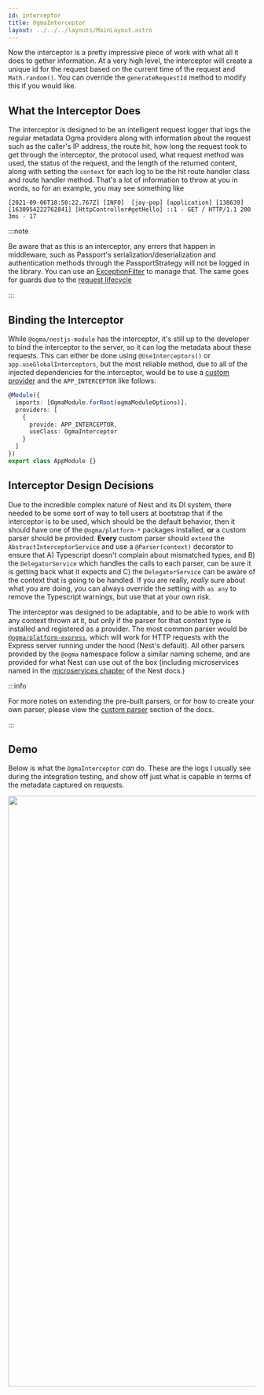 ```yaml
---
id: interceptor
title: OgmaInterceptor
layout: ../../../layouts/MainLayout.astro
---
```


Now the interceptor is a pretty impressive piece of work with what all it does to gether information. At a very high level, the interceptor will create a unique id for the request based on the current time of the request and `Math.random()`. You can override the `generateRequestId` method to modify this if you would like.

## What the Interceptor Does

The interceptor is designed to be an intelligent request logger that logs the regular metadata Ogma providers along with information about the request such as the caller's IP address, the route hit, how long the request took to get through the interceptor, the protocol used, what request method was used, the status of the request, and the length of the returned content, along with setting the `context` for each log to be the hit route handler class and route handler method. That's a lot of information to throw at you in words, so for an example, you may see something like

```
[2021-09-06T18:50:22.767Z] [INFO]  [jay-pop] [application] [138639] [1630954222762841] [HttpController#getHello] ::1 - GET / HTTP/1.1 200 3ms - 17
```

:::note

Be aware that as this is an interceptor, any errors that happen in middleware, such as Passport's serialization/deserialization and authentication methods through the PassportStrategy will not be logged in the library. You can use an [ExceptionFilter](https://docs.nestjs.com/exception-filters) to manage that. The same goes for guards due to the [request lifecycle](https://docs.nestjs.com/faq/request-lifecycle)

:::

## Binding the Interceptor

While `@ogma/nestjs-module` has the interceptor, it's still up to the developer to bind the interceptor to the server, so it can log the metadata about these requests. This can either be done using `@UseInterceptors()` or `app.useGlobalInterceptors`, but the most reliable method, due to all of the injected dependencies for the interceptor, would be to use a [custom provider](https://docs.nestjs.com/fundamentals/custom-providers) and the `APP_INTERCEPTOR` like follows:

```ts
@Module({
  imports: [OgmaModule.forRoot(ogmaModuleOptions)],
  providers: [
    {
      provide: APP_INTERCEPTOR,
      useClass: OgmaInterceptor
    }
  ]
})
export class AppModule {}
```

## Interceptor Design Decisions

Due to the incredible complex nature of Nest and its DI system, there needed to be some sort of way to tell users at bootstrap that if the interceptor is to be used, which should be the default behavior, then it should have one of the `@ogma/platform-*` packages installed, **or** a custom parser should be provided. **Every** custom parser should `extend` the `AbstractInterceptorService` and use a `@Parser(context)` decorator to ensure that A) Typescript doesn't complain about mismatched types, and B) the `DelegatorService` which handles the calls to each parser, can be sure it is getting back what it expects and C) the `DelegatorService` can be aware of the context that is going to be handled. If you are really, _really_ sure about what you are doing, you can always override the setting with `as any` to remove the Typescript warnings, but use that at your own risk.

The interceptor was designed to be adaptable, and to be able to work with any context thrown at it, but only if the parser for that context type is installed and registered as a provider. The most common parser would be [`@ogma/platform-express`](/en/nestjs/http/platform-express.md), which will work for HTTP requests with the Express server running under the hood (Nest's default). All other parsers provided by the `@ogma` namespace follow a similar naming scheme, and are provided for what Nest can use out of the box (including microservices named in the [microservices chapter](https://docs.nestjs.com/microservices/basics) of the Nest docs.)

:::info

For more notes on extending the pre-built parsers, or for how to create your own parser, please view the [custom parser](/en/nestjs/custom) section of the docs.

:::

## Demo

Below is what the `OgmaInterceptor` _can_ do. These are the logs I usually see during the integration testing, and show off just what is capable in terms of the metadata captured on requests.

<div align="center">
  <img src="https://ogma-docs-images.s3-us-west-2.amazonaws.com/ogma-interceptor.gif" alt="Ogma Interceptor Gif" width="1200"/>
</div>
